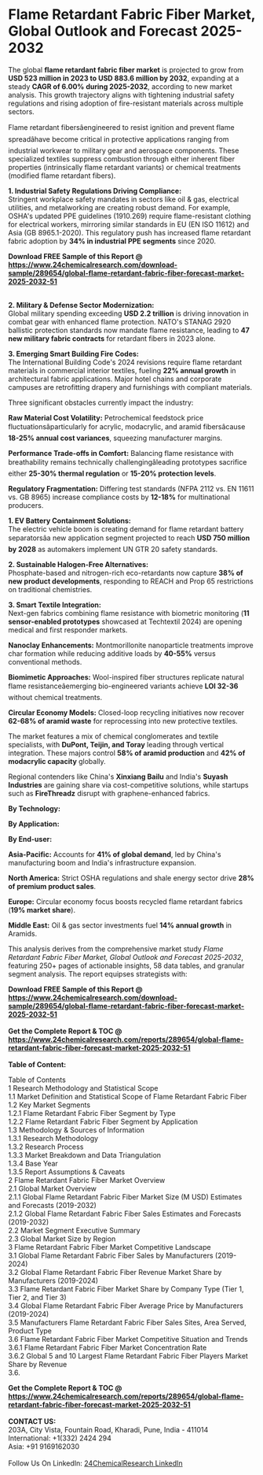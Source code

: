 <h1>Flame Retardant Fabric Fiber Market, Global Outlook and Forecast 2025-2032</h1><p>The global <strong>flame retardant fabric fiber market</strong> is projected to grow from <strong>USD 523 million in 2023 to USD 883.6 million by 2032</strong>, expanding at a steady <strong>CAGR of 6.00% during 2025-2032</strong>, according to new market analysis. This growth trajectory aligns with tightening industrial safety regulations and rising adoption of fire-resistant materials across multiple sectors.</p><p>Flame retardant fibersâengineered to resist ignition and prevent flame spreadâhave become critical in protective applications ranging from industrial workwear to military gear and aerospace components. These specialized textiles suppress combustion through either inherent fiber properties (intrinsically flame retardant variants) or chemical treatments (modified flame retardant fibers).</p><p><strong>1. Industrial Safety Regulations Driving Compliance:</strong><br>
Stringent workplace safety mandates in sectors like oil &amp; gas, electrical utilities, and metalworking are creating robust demand. For example, OSHA's updated PPE guidelines (1910.269) require flame-resistant clothing for electrical workers, mirroring similar standards in EU (EN ISO 11612) and Asia (GB 8965.1-2020). This regulatory push has increased flame retardant fabric adoption by <strong>34% in industrial PPE segments</strong> since 2020.</p><div><b>Download FREE Sample of this Report @ 
            <a href="https://www.24chemicalresearch.com/download-sample/289654/global-flame-retardant-fabric-fiber-forecast-market-2025-2032-51">
            https://www.24chemicalresearch.com/download-sample/289654/global-flame-retardant-fabric-fiber-forecast-market-2025-2032-51</a></b></div><br><p><strong>2. Military &amp; Defense Sector Modernization:</strong><br>
Global military spending exceeding <strong>USD 2.2 trillion</strong> is driving innovation in combat gear with enhanced flame protection. NATO's STANAG 2920 ballistic protection standards now mandate flame resistance, leading to <strong>47 new military fabric contracts</strong> for retardant fibers in 2023 alone.</p><p><strong>3. Emerging Smart Building Fire Codes:</strong><br>
The International Building Code's 2024 revisions require flame retardant materials in commercial interior textiles, fueling <strong>22% annual growth</strong> in architectural fabric applications. Major hotel chains and corporate campuses are retrofitting drapery and furnishings with compliant materials.</p><p>Three significant obstacles currently impact the industry:</p><p><strong>Raw Material Cost Volatility:</strong> Petrochemical feedstock price fluctuationsâparticularly for acrylic, modacrylic, and aramid fibersâcause <strong>18-25% annual cost variances</strong>, squeezing manufacturer margins.</p><p><strong>Performance Trade-offs in Comfort:</strong> Balancing flame resistance with breathability remains technically challengingâleading prototypes sacrifice either <strong>25-30% thermal regulation</strong> or <strong>15-20% protection levels</strong>.</p><p><strong>Regulatory Fragmentation:</strong> Differing test standards (NFPA 2112 vs. EN 11611 vs. GB 8965) increase compliance costs by <strong>12-18%</strong> for multinational producers.</p><p><strong>1. EV Battery Containment Solutions:</strong><br>
The electric vehicle boom is creating demand for flame retardant battery separatorsâa new application segment projected to reach <strong>USD 750 million by 2028</strong> as automakers implement UN GTR 20 safety standards.</p><p><strong>2. Sustainable Halogen-Free Alternatives:</strong><br>
Phosphate-based and nitrogen-rich eco-retardants now capture <strong>38% of new product developments</strong>, responding to REACH and Prop 65 restrictions on traditional chemistries.</p><p><strong>3. Smart Textile Integration:</strong><br>
Next-gen fabrics combining flame resistance with biometric monitoring (<strong>11 sensor-enabled prototypes</strong> showcased at Techtextil 2024) are opening medical and first responder markets.</p><p><strong>Nanoclay Enhancements:</strong> Montmorillonite nanoparticle treatments improve char formation while reducing additive loads by <strong>40-55%</strong> versus conventional methods.</p><p><strong>Biomimetic Approaches:</strong> Wool-inspired fiber structures replicate natural flame resistanceâemerging bio-engineered variants achieve <strong>LOI 32-36</strong> without chemical treatments.</p><p><strong>Circular Economy Models:</strong> Closed-loop recycling initiatives now recover <strong>62-68% of aramid waste</strong> for reprocessing into new protective textiles.</p><p>The market features a mix of chemical conglomerates and textile specialists, with <strong>DuPont, Teijin, and Toray</strong> leading through vertical integration. These majors control <strong>58% of aramid production</strong> and <strong>42% of modacrylic capacity</strong> globally.</p><p>Regional contenders like China's <strong>Xinxiang Bailu</strong> and India's <strong>Suyash Industries</strong> are gaining share via cost-competitive solutions, while startups such as <strong>FireThreadz</strong> disrupt with graphene-enhanced fabrics.</p><p><strong>By Technology:</strong></p><p><strong>By Application:</strong></p><p><strong>By End-user:</strong></p><p><strong>Asia-Pacific:</strong> Accounts for <strong>41% of global demand</strong>, led by China's manufacturing boom and India's infrastructure expansion.</p><p><strong>North America:</strong> Strict OSHA regulations and shale energy sector drive <strong>28% of premium product sales</strong>.</p><p><strong>Europe:</strong> Circular economy focus boosts recycled flame retardant fabrics (<strong>19% market share</strong>).</p><p><strong>Middle East:</strong> Oil &amp; gas sector investments fuel <strong>14% annual growth</strong> in Aramids.</p><p>This analysis derives from the comprehensive market study <em>Flame Retardant Fabric Fiber Market, Global Outlook and Forecast 2025-2032</em>, featuring 250+ pages of actionable insights, 58 data tables, and granular segment analysis. The report equipses strategists with:</p><div><b>Download FREE Sample of this Report @ 
            <a href="https://www.24chemicalresearch.com/download-sample/289654/global-flame-retardant-fabric-fiber-forecast-market-2025-2032-51">
            https://www.24chemicalresearch.com/download-sample/289654/global-flame-retardant-fabric-fiber-forecast-market-2025-2032-51</a></b></div><br><div><b>Get the Complete Report & TOC @ 
            <a href="https://www.24chemicalresearch.com/reports/289654/global-flame-retardant-fabric-fiber-forecast-market-2025-2032-51">
            https://www.24chemicalresearch.com/reports/289654/global-flame-retardant-fabric-fiber-forecast-market-2025-2032-51</a></b></div><br>
            <b>Table of Content:</b><p>Table of Contents<br />
1 Research Methodology and Statistical Scope<br />
1.1 Market Definition and Statistical Scope of Flame Retardant Fabric Fiber<br />
1.2 Key Market Segments<br />
1.2.1 Flame Retardant Fabric Fiber Segment by Type<br />
1.2.2 Flame Retardant Fabric Fiber Segment by Application<br />
1.3 Methodology & Sources of Information<br />
1.3.1 Research Methodology<br />
1.3.2 Research Process<br />
1.3.3 Market Breakdown and Data Triangulation<br />
1.3.4 Base Year<br />
1.3.5 Report Assumptions & Caveats<br />
2 Flame Retardant Fabric Fiber Market Overview<br />
2.1 Global Market Overview<br />
2.1.1 Global Flame Retardant Fabric Fiber Market Size (M USD) Estimates and Forecasts (2019-2032)<br />
2.1.2 Global Flame Retardant Fabric Fiber Sales Estimates and Forecasts (2019-2032)<br />
2.2 Market Segment Executive Summary<br />
2.3 Global Market Size by Region<br />
3 Flame Retardant Fabric Fiber Market Competitive Landscape<br />
3.1 Global Flame Retardant Fabric Fiber Sales by Manufacturers (2019-2024)<br />
3.2 Global Flame Retardant Fabric Fiber Revenue Market Share by Manufacturers (2019-2024)<br />
3.3 Flame Retardant Fabric Fiber Market Share by Company Type (Tier 1, Tier 2, and Tier 3)<br />
3.4 Global Flame Retardant Fabric Fiber Average Price by Manufacturers (2019-2024)<br />
3.5 Manufacturers Flame Retardant Fabric Fiber Sales Sites, Area Served, Product Type<br />
3.6 Flame Retardant Fabric Fiber Market Competitive Situation and Trends<br />
3.6.1 Flame Retardant Fabric Fiber Market Concentration Rate<br />
3.6.2 Global 5 and 10 Largest Flame Retardant Fabric Fiber Players Market Share by Revenue<br />
3.6.</p><div><b>Get the Complete Report & TOC @ 
            <a href="https://www.24chemicalresearch.com/reports/289654/global-flame-retardant-fabric-fiber-forecast-market-2025-2032-51">
            https://www.24chemicalresearch.com/reports/289654/global-flame-retardant-fabric-fiber-forecast-market-2025-2032-51</a></b></div><br><b>CONTACT US:</b><br>
            203A, City Vista, Fountain Road, Kharadi, Pune, India - 411014<br>
            International: +1(332) 2424 294<br>
            Asia: +91 9169162030 <br><br>
            Follow Us On LinkedIn: <a href="https://www.linkedin.com/company/24chemicalresearch/">24ChemicalResearch LinkedIn</a>